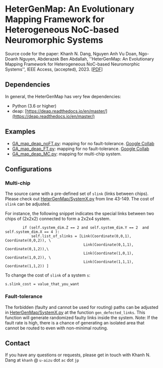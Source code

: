 # HeterGenMap:  An Evolutionary Mapping Framework for Heterogeneous NoC-based Neuromorphic Systems

Source code for the paper: Khanh N. Dang, Nguyen Anh Vu Doan, Ngo-Doanh Nguyen, Abderazek Ben Abdallah, ''HeterGenMap: An Evolutionary Mapping Framework for Heterogeneous NoC-based Neuromorphic Systems'', IEEE Access, (accepted), 2023. \[[PDF](https://ieeexplore.ieee.org/stamp/stamp.jsp?tp=&arnumber=10366249)\]

## Dependencies

In general, the HeterGenMap has very few dependencies:

- Python (3.6 or higher)
- deap: [https://deap.readthedocs.io/en/master/](https://deap.readthedocs.io/en/master/)

## Examples

- [GA_map_deap_noFT.py](GA_map_deap_noFT.py): mapping for no fault-tolerance. [Google Collab](https://colab.research.google.com/drive/1KAuu-4VKoFIajKKvcdWMlc8g8wBRMmB3?usp=sharing)
- [GA_map_deap_FT.py](GA_map_deap_FT.py): mapping for no fault-tolerance.  [Google Collab](https://colab.research.google.com/drive/1C9W8oRPbxi7NqIPawyb3EBWi3ex_KscT?usp=sharing)
- [GA_map_deap_MC.py](GA_map_deap_MC.py): mapping for multi-chip system.


## Configurations

### Multi-chip

The source came with a pre-defined set of `slink` (links between chips). Please check out [HeterGenMap/SystemX.py](HeterGenMap/SystemX.py) from line 43-149.
The cost of `slink` can be adjusted.

For instance, the following snippet indicates the special links between two chips of (2x2x2) connected to form a 2x2x4 system.


```
        if (self.system_dim.Z == 2 and self.system_dim.Y == 2  and self.system_dim.X == 4 ):
            self.list_of_slinks = [Link(Coordinate(0,0,1), Coordinate(0,0,2)), \
                                    Link(Coordinate(0,1,1), Coordinate(0,1,2)),\
                                    Link(Coordinate(1,0,1), Coordinate(1,0,2)), \
                                    Link(Coordinate(1,1,1), Coordinate(1,1,2)) ]
```

To change the cost of `slink` of a system `s`: 
```
s.slink_cost = value_that_you_want
```


### Fault-tolerance

The forbidden (faulty and cannot be used for routing) paths can be adjusted in  [HeterGenMap/SystemX.py](HeterGenMap/SystemX.py) at the function `gen_defected_links`.
This function will generate randomized faulty links inside the system.
Note: If the fault rate is high, there is a chance of generating an isolated area that cannot be routed to even with non-minimal routing.


## Contact

If you have any questions or requests, please get in touch with Khanh N. Dang at `khanh` @ `u-aizu` dot `ac` dot `jp`
